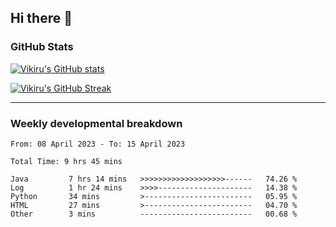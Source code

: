 ## Hi there 👋

### GitHub Stats

[![Vikiru's GitHub stats](https://github-readme-stats.vercel.app/api?username=vikiru&theme=nightowl&include_all_commits=true&count_private=true&hide=stars,contribs&show_icons=true)](https://github.com/anuraghazra/github-readme-stats)

[![Vikiru's GitHub Streak](https://streak-stats.demolab.com/?user=vikiru&theme=nightowl&hide_border=true&date_format=M%20j%5B%2C%20Y%5D)](https://github.com/DenverCoder1/github-readme-streak-stats)

---

### Weekly developmental breakdown

<!--START_SECTION:waka-->

```text
From: 08 April 2023 - To: 15 April 2023

Total Time: 9 hrs 45 mins

Java         7 hrs 14 mins   >>>>>>>>>>>>>>>>>>>------   74.26 %
Log          1 hr 24 mins    >>>>---------------------   14.38 %
Python       34 mins         >------------------------   05.95 %
HTML         27 mins         >------------------------   04.70 %
Other        3 mins          -------------------------   00.68 %
```

<!--END_SECTION:waka-->
